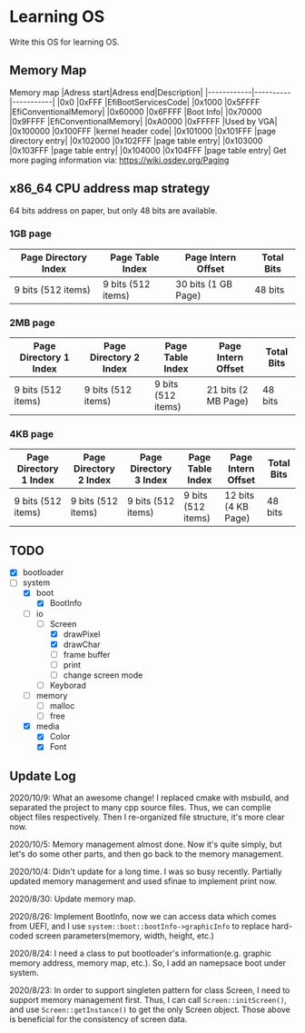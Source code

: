 # Learning OS
Write this OS for learning OS.

## Memory Map
Memory map 
|Adress start|Adress end|Description|
|------------|----------|-----------|
|0x0         |0xFFF     |EfiBootServicesCode|
|0x1000      |0x5FFFF   |EfiConventionalMemory|
|0x60000     |0x6FFFF   |Boot Info|
|0x70000     |0x9FFFF   |EfiConventionalMemory|
|0xA0000     |0xFFFFF   |Used by VGA|
|0x100000    |0x100FFF  |kernel header code|
|0x101000    |0x101FFF  |page directory entry|
|0x102000    |0x102FFF  |page table entry|
|0x103000    |0x103FFF  |page table entry|
|0x104000    |0x104FFF  |page table entry|
Get more paging information via: https://wiki.osdev.org/Paging

## x86_64 CPU address map strategy

64 bits address on paper, but only 48 bits are available.

### 1GB page

| Page Directory Index | Page Table Index   | Page Intern Offset  | Total Bits |
| -------------------- | ------------------ | ------------------- | ---------- |
| 9 bits (512 items)   | 9 bits (512 items) | 30 bits (1 GB Page) | 48 bits    |

### 2MB page

| Page Directory 1 Index | Page Directory 2 Index | Page Table Index   | Page Intern Offset  | Total Bits |
| ---------------------- | ---------------------- | ------------------ | ------------------- | ---------- |
| 9 bits (512 items)     | 9 bits (512 items)     | 9 bits (512 items) | 21 bits (2 MB Page) | 48 bits    |

### 4KB page

| Page Directory 1 Index | Page Directory 2 Index | Page Directory 3 Index | Page Table Index   | Page Intern Offset  | Total Bits |
| ---------------------- | ---------------------- | ---------------------- | ------------------ | ------------------- | ---------- |
| 9 bits (512 items)     | 9 bits (512 items)     | 9 bits (512 items)     | 9 bits (512 items) | 12 bits (4 KB Page) | 48 bits    |

## TODO
- [x] bootloader
- [ ] system 
  - [x] boot
    - [x] BootInfo
  - [ ] io
    - [ ] Screen
      - [x] drawPixel
      - [x] drawChar
      - [ ] frame buffer
      - [ ] print
      - [ ] change screen mode
    - [ ] Keyborad
  - [ ] memory
    - [ ] malloc
    - [ ] free
  - [x] media
    - [x] Color
    - [x] Font 

## Update Log
2020/10/9:
  What an awesome change! I replaced cmake with msbuild, and separated the project to many cpp source files. Thus, we can complie object files respectively. Then I re-organized file structure, it's more clear now.

2020/10/5:
  Memory management almost done. Now it's quite simply, but let's do some other parts, and then go back to the memory management.

2020/10/4:
  Didn't update for a long time. I was so busy recently. Partially updated memory management and used sfinae to implement print now. 

2020/8/30:
  Update memory map.

2020/8/26:
  Implement BootInfo, now we can access data which comes from UEFI, and I use ```system::boot::bootInfo->graphicInfo``` to replace hard-coded screen parameters(memory, width, height, etc.)

2020/8/24:
  I need a class to put bootloader's information(e.g. graphic memory address, memory map, etc.). So, I add an namepsace boot under system.

2020/8/23:
  In order to support singleten pattern for class Screen, I need to support memory management first. Thus, I can call ```Screen::initScreen()```, and use ```Screen::getInstance()``` to get the only Screen object. Those above is beneficial for the consistency of screen data. 